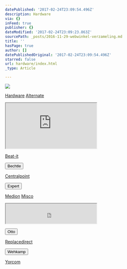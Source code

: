```yaml
---
datePublished: '2017-02-24T23:09:54.496Z'
description: Hardware
via: {}
inFeed: true
publisher: {}
dateModified: '2017-02-24T23:09:23.863Z'
sourcePath: _posts/2016-11-29-webwinkel-verzameling.md
title: ''
hasPage: true
author: []
datePublishedOriginal: '2017-02-24T23:09:54.496Z'
starred: false
url: hardware/index.html
_type: Article

---
```

![](https://the-grid-user-content.s3-us-west-2.amazonaws.com/dfe695bd-aa9b-42cf-ab7a-6a386efb1f3a.jpg)

[Hardware][0]
[Alternate][1]

<iframe src="https://the-grid.github.io/ed-userhtml/?g=eJxNj9FqwzAMRd_3FUIPe7SbpOvWzs5-Yu9BTdTY1HGMKsjvz8vGGAjpogs6V44gCN88BtVysXbbNkNJWTIpm5ysqv1Q9efDcWjbl7fz0HTd66kZnmkp7-IRlGRm9ThcE-U7gnDymNfbmtK6Ye_iMsNDxj-CRqNCE9c23llM5koYvwH7ycXvmF2T_4H9svahPuiSELY4afDYdkeEwHEONcLpgHBdZeKaq8r6h0cE2z-50n-G-IBaBIWEZqESjLOleqH5ZwamKebZ2bp1lnr4Aqo3Wu4" height="150" style=""></iframe>

[Beat-it][2]

<button data-role="cta" style="">Bechtle</button>

[Centralpoint][3]

<button data-role="cta" style="">Expert</button>

[Medion][4]
[Misco][5]

<iframe src="https://the-grid.github.io/ed-userhtml/?g=eJyljkEOgyAURK9C_qJLQY2ttn57lAYRhQhifn_j9Uvc9ADdzLyZzUyvhSM7Izjm_S4lm4JJTzaLWS0Vm2X5NNh05e2i4_6IWCpV1nV1Jo1t23TqZMLTPgiCNS2WEV5j0NsKgmxA2NKcQkgHDL2Pi3iT-Y36P0cZHccA4vATO4SyUiCc9YvLJ66Zx0STJYSMOuQOhBx6qYcvjA5POw" height="66" style=""></iframe>

<button data-role="cta" style="">Otto</button>

[Replacedirect][6]

<button data-role="cta" style="">Wehkamp</button>

[Yorcom][7]

[0]: https://thegrid.ai/nederlandse-webwinkels/software "Software"
[1]: http://www.alternate.nl/tt/?tt=904_12_133761_&r=%2F
[2]: http://www.beat-it.nl/
[3]: http://www.centralpoint.nl/tracker/index.php?tt=534_12_133761_&r=%2F
[4]: http://tc.tradetracker.net/?c=3452&m=12&a=133761
[5]: https://www.misco.nl/
[6]: http://www.replacedirect.nl/page/startExternal/?tt=4825_12_133761_&r=%2F
[7]: https://www.yorcom.nl/